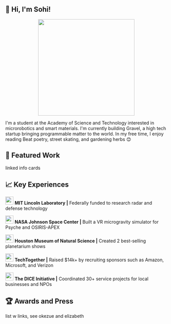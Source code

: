 ## 👋 Hi, I'm Sohi!

<center><img src="https://user-images.githubusercontent.com/69354578/215614058-5d292894-3746-4400-9361-dd739f571cf7.gif" height=300></center>
<p>I'm a student at the Academy of Science and Technology interested in microrobotics and smart materials. I'm currently building Gravel, a high tech startup bringing programmable matter to the world. In my free time, I enjoy reading Beat poetry, street skating, and gardening herbs 😊</p>

## 🔧 Featured Work

linked info cards

## 📈 Key Experiences

<p><a href="https://www.ll.mit.edu/"><img src="https://user-images.githubusercontent.com/69354578/215586597-aec7a3e2-8bd2-4f45-8096-eacaa5976ec6.png" height=25></a>         <b>MIT Lincoln Laboratory |</b> Federally funded to research radar and defense technology</p>
<p><a href="https://www.nasa.gov/centers/johnson/home/index.html"><img src="https://user-images.githubusercontent.com/69354578/215586736-3b97dff7-baae-453a-a149-b1b80f730330.png" height=25></a>      <b>NASA Johnson Space Center |</b> Built a VR microgravity simulator for Psyche and OSIRIS-APEX</p>
<p><a href="https://www.hmns.org/planetarium/"><img src="https://user-images.githubusercontent.com/69354578/215586946-eccf09e6-1eef-47c1-a52e-4087f8c92937.png" height=25></a>      <b>Houston Museum of Natural Science |</b> Created 2 best-selling planetarium shows</p>
<p><a href="https://techtogether.io/"><img src="https://user-images.githubusercontent.com/69354578/215587123-aee87a9d-c5a2-4756-8ca3-f5f4bde54007.png" height=25></a>         <b>TechTogether |</b> Raised $14k+ by recruiting sponsors such as Amazon, Microsoft, and Verizon</p>
<p><a href="https://www.linkedin.com/company/the-dice-initiative"><img src="https://user-images.githubusercontent.com/69354578/215587287-e85fb3b5-ed86-4ada-8804-494315cdbf3b.png" height=25></a>         <b>The DICE Initiative |</b> Coordinated 30+ service projects for local businesses and NPOs</p>

## 🏆 Awards and Press

list w links, see okezue and elizabeth
